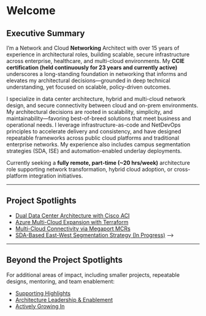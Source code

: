 # Welcome

## Executive Summary

I’m a Network and Cloud **Networking** Architect with over 15 years of experience in architectural roles, building scalable, secure infrastructure across enterprise, healthcare, and multi-cloud environments. My **CCIE certification (held continuously for 23 years and currently active)** underscores a long-standing foundation in networking that informs and elevates my architectural decisions—grounded in deep technical understanding, yet focused on scalable, policy-driven outcomes.

I specialize in data center architecture, hybrid and multi-cloud network design, and secure connectivity between cloud and on-prem environments. My architectural decisions are rooted in scalability, simplicity, and maintainability—favoring best-of-breed solutions that meet business and operational needs. I leverage infrastructure-as-code and NetDevOps principles to accelerate delivery and consistency, and have designed repeatable frameworks across public cloud platforms and traditional enterprise networks. My experience also includes campus segmentation strategies (SDA, ISE) and automation-enabled underlay deployments.

Currently seeking a **fully remote, part-time (~20 hrs/week)** architecture role supporting network transformation, hybrid cloud adoption, or cross-platform integration initiatives.

---

## Project Spotlights

- [Dual Data Center Architecture with Cisco ACI](projects/dc-aci-project.md)
- [Azure Multi-Cloud Expansion with Terraform](projects/multicloud-terraform.md)
- [Multi-Cloud Connectivity via Megaport MCRs](projects/multicloud-network-architecture.md)
- [SDA-Based East-West Segmentation Strategy (In Progress)](projects/sda-segmentation.md) -->

---

## Beyond the Project Spotlights

For additional areas of impact, including smaller projects, repeatable designs, mentoring, and team enablement:

- [Supporting Highlights](projects/highlights.md)
- [Architecture Leadership & Enablement](projects/leadership.md)
- [Actively Growing In](projects/growth.md)
